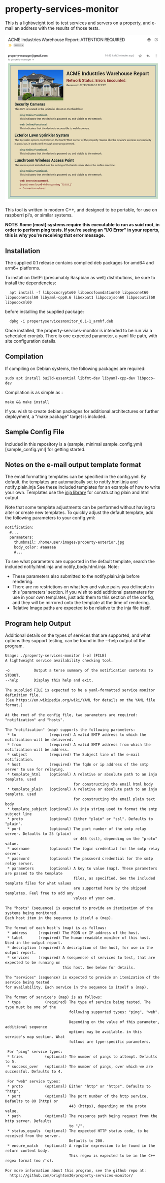 # property-services-monitor
This is a lightweight tool to test services and servers on a property, and e-mail
an address with the results of those tests. 

![Sample Report e-mail output](sample_report_screenshot.png)

This tool is written in modern C++, and designed to be portable, for use on 
raspberri pi's, or similar systems.

**NOTE: Some (most) systems require this executable to run as suid root, in order
to perform ping tests. If you're seeing an "I/O Error" in your reports, this is
why you're receiving that error message.**

## Installation
The supplied 0.1 release contains compiled deb packages for amd64 and arm6+ 
platforms. 

To install on DietPi (presumably Raspbian as well) distributions, be sure to install
the dependencies: 
```
  apt install -f libpococrypto60 libpocofoundation60 libpoconet60 libpoconetssl60 libyaml-cpp0.6 libexpat1 libpocojson60 libpocoutil60 libpocoxml60
```
before installing the supplied package:
```
  dpkg -i propertyservicesmonitor_0.1-1_armhf.deb
```
Once installed, the property-services-monitor is intended to be run via a scheduled
cronjob. There is one expected parameter, a yaml file path, with site configuration 
details. 

## Compilation
If compiling on Debian systems, the following packages are required:
```
sudo apt install build-essential libfmt-dev libyaml-cpp-dev libpoco-dev
```
Compilation is as simple as :
```
make && make install
```
If you wish to create debian packages for additional architectures or further 
deployment, a "make package" target is included.

## Sample Config File
Included in this repository is a (sample, minimal sample_config.yml)[sample_config.yml] for getting started.

## Notes on the e-mail output template format
The email formatting templates can be specified in the config.yml. By default, 
the templates are automatically set to notify.html.inja and notify.plain.inja 
See these included templates for an example of how to write your own. Templates 
use the [inja library](https://pantor.github.io/inja/) for constructing plain and 
html output.

Note that some template adjustments can be performed without having to alter
or create new templates. To quickly adjust the default template, add the 
following parameters to your config.yml:
```
notification:
  #...
  parameters:
    thumbnail: /home/user/images/property-exterior.jpg
    body_color: #aaaaaa
    #...
```
To see what parameters are supported in the default template, search the included
notify.html.inja and notify_body.html.inja. 
Note: 
 - These parameters also submitted to the notify.plain.inja before rendering.
 - There are no restrictions on what key and value pairs you delineate in this
   'parameters' section. If you wish to add additional parameters for use in your
   own templates, just add them to this section of the config, and they will be
   mirrored onto the template at the time of rendering.
 - Relative Image paths are expected to be relative to the inja file itself.

## Program help Output
Additional details on the types of services that are supported, and what options
they support testing, can be found in the --help output of the program. 
```
Usage: ./property-services-monitor [-o] [FILE]
A lightweight service availability checking tool.

-o           Output a terse summary of the notification contents to STDOUT.
--help       Display this help and exit.

The supplied FILE is expected to be a yaml-formatted service monitor definition file.
(See https://en.wikipedia.org/wiki/YAML for details on the YAML file format.)

At the root of the config file, two parameters are required: "notification" and "hosts".

The "notification" (map) supports the following parameters:
 * to               (required) A valid SMTP address to which the notification will be delivered.
 * from             (required) A valid SMTP address from which the notification will be address.
 * subject          (required) The Subject line of the e-mail notification.
 * host             (required) The fqdn or ip address of the smtp server to use for relaying.
 * template_html    (optional) A relative or absolute path to an inja template, used 
                               for constructing the email html body
 * template_plain   (optional) A relative or absolute path to an inja template, used 
                               for constructing the email plain text body
 * template_subject (optional) An inja string used to format the smtp subject line
 * proto            (optional) Either "plain" or "ssl". Defaults to "plain".
 * port             (optional) The port number of the smtp relay server. Defaults to 25 (plain)
                               or 465 (ssl), depending on the "proto" value. 
 * username         (optional) The login credential for the smtp relay server.
 * password         (optional) The password credential for the smtp relay server.
 * parameters       (optional) A key to value (map). These parameters are passed to the template
                               files, as specified. See the included template files for what values
                               are supported here by the shipped templates. Feel free to add any
                               values of your own.

The "hosts" (sequence) is expected to provide an itemization of the systems being monitored.
Each host item in the sequence is itself a (map). 

The format of each host's (map) is as follows:
 * address     (required) The FQDN or IP address of the host.
 * label       (required) The human-readable moniker of this host. Used in the output report.
 * description (required) A description of the host, for use in the output report.
 * services    (required) A (sequence) of services to test, that are expected to be running on
                          this host. See below for details.

The "services" (sequence) is expected to provide an itemization of the service being tested
for availability. Each service in the sequence is itself a (map).

The format of service's (map) is as follows:
 * type           (required) The type of service being tested. The type must be one of the
                             following supported types: "ping", "web".

                             Depending on the value of this parameter, additional sequence
                             options may be available. in this service's map section. What
                             follows are type-specific parameters.

 For "ping" service types:
 * tries          (optional) The number of pings to attempt. Defaults to 5.
 * success_over   (optional) The number of pings, over which we are successful. Defaults to 4.

 For "web" service types:
 * proto          (optional) Either "http" or "https". Defaults to "http".
 * port           (optional) The port number of the http service. Defaults to 80 (http) or
                             443 (https), depending on the proto value.
 * path           (optional) The resource path being request from the http server. Defaults
                             to "/".
 * status_equals  (optional) The expected HTTP status code, to be received from the server.
                             Defaults to 200.
 * ensure_match   (optional) A regular expression to be found in the return content body.
                             This regex is expected to be in the C++ regex format (no /'s).

For more information about this program, see the github repo at:
  https://github.com/brighton36/property-services-monitor/
```
